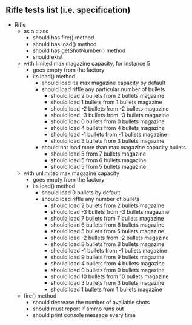 ## Rifle tests list (i.e. specification)

- Rifle
    - as a class
        - should has fire() method
        - should has load() method
        - should has getShotNumber() method
        - should exist
    - with limited max magazine capacity, for instance 5
        - goes empty from the factory
        - its load() method
            - should load its max magazine capacity by default
            - should load riffle any particular number of bullets
                - should load 2 bullets from 2 bullets magazine
                - should load 1 bullets from 1 bullets magazine
                - should load -2 bullets from -2 bullets magazine
                - should load -3 bullets from -3 bullets magazine
                - should load 0 bullets from 0 bullets magazine
                - should load 4 bullets from 4 bullets magazine
                - should load -1 bullets from -1 bullets magazine
                - should load 3 bullets from 3 bullets magazine
            - should not load more than max magazine capacity bullets
                - should load 5 from 7 bullets magazine
                - should load 5 from 6 bullets magazine
                - should load 5 from 5 bullets magazine
    - with unlimited max magazine capacity
        - goes empty from the factory
        - its load() method
            - should load 0 bullets by default
            - should load riffle any number of bullets
                - should load 2 bullets from 2 bullets magazine
                - should load -3 bullets from -3 bullets magazine
                - should load 7 bullets from 7 bullets magazine
                - should load 6 bullets from 6 bullets magazine
                - should load 5 bullets from 5 bullets magazine
                - should load -2 bullets from -2 bullets magazine
                - should load 8 bullets from 8 bullets magazine
                - should load -1 bullets from -1 bullets magazine
                - should load 9 bullets from 9 bullets magazine
                - should load 4 bullets from 4 bullets magazine
                - should load 0 bullets from 0 bullets magazine
                - should load 10 bullets from 10 bullets magazine
                - should load 3 bullets from 3 bullets magazine
                - should load 1 bullets from 1 bullets magazine
    - fire() method
        - should decrease the number of available shots
        - should must report if ammo runs out
        - should print console message every time
